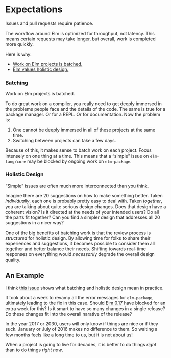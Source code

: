 
# Expectations

Issues and pull requests require patience.

The workflow around Elm is optimized for throughput, not latency. This means certain requests may take longer, but overall, work is completed more quickly.

Here is why:

  - [Work on Elm projects is batched.](#batching)
  - [Elm values holistic design.](#holistic-design)


### Batching

Work on Elm projects is batched.

To do great work on a compiler, you really need to get deeply immersed in the problems people face and the details of the code. The same is true for a package manager. Or for a REPL. Or for documentation. Now the problem is:

  1. One cannot be deeply immersed in all of these projects at the same time.
  2. Switching between projects can take a few days.

Because of this, it makes sense to batch work on each project. Focus intensely on one thing at a time. This means that a &ldquo;simple&rdquo; issue on `elm-lang/core` may be blocked by ongoing work on `elm-package`.


### Holistic Design

&ldquo;Simple&rdquo; issues are often much more interconnected than you think.

Imagine there are 20 suggestions on how to make something better. Taken *individually*, each one is probably pretty easy to deal with. Taken *together*, you are talking about quite serious design changes. Does that design have a coherent vision? Is it directed at the needs of your intended users? Do all the parts fit together? Can you find a simpler design that addresses all 20 suggestions in a nicer way?

One of the big benefits of batching work is that the review process is *structured* for holistic design. By allowing time for folks to share their experiences and suggestions, it becomes possible to consider them all together and better balance their needs. Shifting towards real-time responses on everything would *necessarily* degrade the overall design quality.


## An Example

I think [this issue](https://github.com/elm-lang/elm-package/pull/177) shows what batching and holistic design mean in practice.

It took about a week to revamp all the error messages for `elm-package`, ultimately leading to the fix in this case. Should [Elm 0.17](http://elm-lang.org/blog/farewell-to-frp) have blocked for an extra week for this? Is it smart to have so many changes in a single release? Do these changes fit into the overall narative of the release?

In the year 2017 or 2030, users will only know if things are nice or if they suck. January or July of 2016 makes no difference to them. So waiting a few months feels like a long time to us, but it is not about us!

When a project is going to live for decades, it is better to do things *right* than to do things *right now*.
